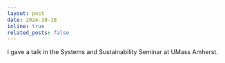 ```yaml
---
layout: post
date: 2024-10-18
inline: true
related_posts: false
---
```


I gave a talk in the Systems and Sustainability Seminar at UMass Amherst.
